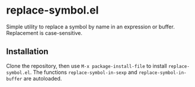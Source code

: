 # replace-symbol.el
Simple utility to replace a symbol by name in an expression or buffer. Replacement is case-sensitive.

## Installation
Clone the repository, then use `M-x package-install-file` to install `replace-symbol.el`. The functions `replace-symbol-in-sexp` and `replace-symbol-in-buffer` are autoloaded.
